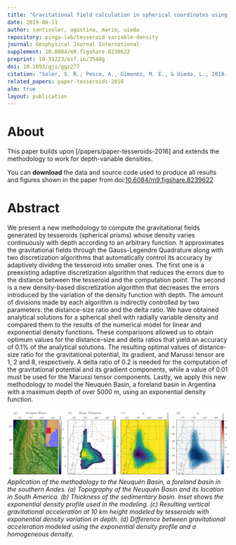 ```yaml
---
title: "Gravitational field calculation in spherical coordinates using variable densities in depth"
date: 2019-06-11
author: santisoler, agustina, mario, uieda
repository: pinga-lab/tesseroid-variable-density
journal: Geophysical Journal International
supplement: 10.6084/m9.figshare.8239622
preprint: 10.31223/osf.io/3548g
doi: 10.1093/gji/ggz277
citation: "Soler, S. R., Pesce, A., Gimenez, M. E., & Uieda, L., 2019. Gravitational field calculation in spherical coordinates using variable densities in depth, Geophysical Journal International, doi:10.1093/gji/ggz277"
related_papers: paper-tesseroids-2016
alm: true
layout: publication
---
```


# About

This paper builds upon [/papers/paper-tesseroids-2016] and extends the methodology to
work for depth-variable densities.

You can **download** the data and source code used to produce all results and figures
shown in the paper from
doi:[10.6084/m9.figshare.8239622](https://doi.org/10.6084/m9.figshare.8239622)

# Abstract

We present a new methodology to compute the gravitational fields generated by tesseroids
(spherical prisms) whose density varies continuously with depth according to an
arbitrary function. It approximates the gravitational fields through the Gauss-Legendre
Quadrature along with two discretization algorithms that automatically control its
accuracy by adaptively dividing the tesseroid into smaller ones. The first one is a
preexisting adaptive discretization algorithm that reduces the errors due to the
distance between the tesseroid and the computation point. The second is a new
density-based discretization algorithm that decreases the errors introduced by the
variation of the density function with depth. The amount of divisions made by each
algorithm is indirectly controlled by two parameters: the distance-size ratio and the
delta ratio. We have obtained analytical solutions for a spherical shell with radially
variable density and compared them to the results of the numerical model for linear and
exponential density functions. These comparisons allowed us to obtain optimum values for
the distance-size and delta ratios that yield an accuracy of 0.1% of the analytical
solutions. The resulting optimal values of distance-size ratio for the gravitational
potential, its gradient, and Marussi tensor are 1, 2 and 8, respectively. A delta ratio
of 0.2 is needed for the computation of the gravitational potential and its gradient
components, while a value of 0.01 must be used for the Marussi tensor components.
Lastly, we apply this new methodology to model the Neuquén Basin, a foreland basin in
Argentina with a maximum depth of over 5000 m, using an exponential density function.

![Neuquén Basin application](/images/tesseroid-variable-density-results.jpg)
*Application of the methodology to the Neuquén Basin, a foreland basin in the
southern Andes. (a) Topography of the Neuquén Basin and its location in South
America. (b) Thickness of the sedimentary basin. Inset shows the exponential density
profile used in the modeling. (c) Resulting vertical gravitational acceleration at
10 km height modeled by tesseroids with exponential density variation in depth. (d)
Difference between gravitational acceleration modeled using the exponential density
profile and a homogeneous density.*

